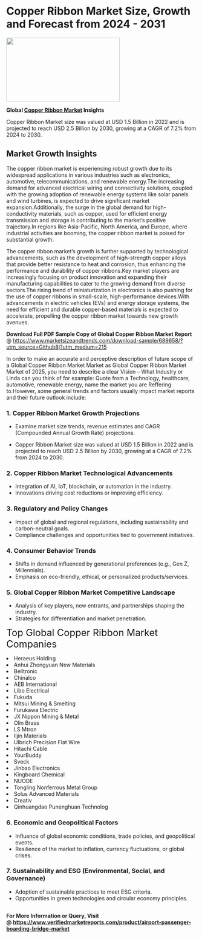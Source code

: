 <H1>Copper Ribbon Market Size, Growth and Forecast from 2024 - 2031</H1><img class="aligncenter size-medium wp-image-584254" src="https://thirdeyenews.in/wp-content/uploads/2024/09/Global-Market-Research-300x168.jpeg" alt="" width="300" height="168" /><p><strong>Global&nbsp;<a href="https://www.marketsizeandtrends.com/download-sample/689658/?utm_source=Github8j?utm_medium=215">Copper Ribbon Market</a> Insights</strong></p><p>Copper Ribbon Market size was valued at USD 1.5 Billion in 2022 and is projected to reach USD 2.5 Billion by 2030, growing at a CAGR of 7.2% from 2024 to 2030.</p><p><h2>Market Growth Insights</h2> <p>The copper ribbon market is experiencing robust growth due to its widespread applications in various industries such as electronics, automotive, telecommunications, and renewable energy.The increasing demand for advanced electrical wiring and connectivity solutions, coupled with the growing adoption of renewable energy systems like solar panels and wind turbines, is expected to drive significant market expansion.Additionally, the surge in the global demand for high-conductivity materials, such as copper, used for efficient energy transmission and storage is contributing to the market’s positive trajectory.In regions like Asia-Pacific, North America, and Europe, where industrial activities are booming, the copper ribbon market is poised for substantial growth.</p> <p>The copper ribbon market’s growth is further supported by technological advancements, such as the development of high-strength copper alloys that provide better resistance to heat and corrosion, thus enhancing the performance and durability of copper ribbons.Key market players are increasingly focusing on product innovation and expanding their manufacturing capabilities to cater to the growing demand from diverse sectors.The rising trend of miniaturization in electronics is also pushing for the use of copper ribbons in small-scale, high-performance devices.With advancements in electric vehicles (EVs) and energy storage systems, the need for efficient and durable copper-based materials is expected to accelerate, propelling the copper ribbon market towards new growth avenues.<p><span class=""><strong>Download Full PDF Sample Copy of Global Copper Ribbon Market Report</strong> @ <a href="https://www.marketsizeandtrends.com/download-sample/689658/?utm_source=Github8j?utm_medium=215" target="_blank">https://www.marketsizeandtrends.com/download-sample/689658/?utm_source=Github8j?utm_medium=215</a></span></p><p>In order to make an accurate and perceptive description of future scope of a Global&nbsp;Copper Ribbon Market Market as Global&nbsp;Copper Ribbon Market Market of 2025, you need to describe a clear Vision &ndash; What Industry or Linda can you think of for example: Quote from a Technology, healthcare, automotive, renewable energy, name the market you are Reffering to.However, some general trends and factors usually impact market reports and their future outlook include:</p><h3>1.&nbsp;<strong>Copper Ribbon Market Growth Projections</strong></h3><ul><li>Examine market size trends, revenue estimates and CAGR (Compounded Annual Growth Rate) projections.</li><li><p>Copper Ribbon Market size was valued at USD 1.5 Billion in 2022 and is projected to reach USD 2.5 Billion by 2030, growing at a CAGR of 7.2% from 2024 to 2030.</p></li></ul><h3>2.&nbsp;<strong>Copper Ribbon Market Technological Advancements</strong></h3><ul><li>Integration of AI, IoT, blockchain, or automation in the industry.</li><li>Innovations driving cost reductions or improving efficiency.</li></ul><h3>3.&nbsp;<strong>Regulatory and Policy Changes</strong></h3><ul><li>Impact of global and regional regulations, including sustainability and carbon-neutral goals.</li><li>Compliance challenges and opportunities tied to government initiatives.</li></ul><h3>4.&nbsp;<strong>Consumer Behavior Trends</strong></h3><ul><li>Shifts in demand influenced by generational preferences (e.g., Gen Z, Millennials).</li><li>Emphasis on eco-friendly, ethical, or personalized products/services.</li></ul><h3>5.&nbsp;<strong>Global Copper Ribbon Market Competitive Landscape</strong></h3><ul><li>Analysis of key players, new entrants, and partnerships shaping the industry.</li><li>Strategies for differentiation and market penetration.</li></ul><p data-pm-slice="1 1 []"><span style="color: inherit; font-family: inherit; font-size: 25px;">Top Global Copper Ribbon Market Companies</span></p><div class="" data-test-id=""><p><li>Heraeus Holding</li><li> Anhui Zhongyuan New Materials</li><li> Belltronic</li><li> Chinalco</li><li> AEB International</li><li> Libo Electrical</li><li> Fukuda</li><li> Mitsui Mining & Smelting</li><li> Furukawa Electric</li><li> JX Nippon Mining & Metal</li><li> Olin Brass</li><li> LS Mtron</li><li> Iljin Materials</li><li> Ulbrich Precision Flat Wire</li><li> Hitachi Cable</li><li> YourBuddy</li><li> Sveck</li><li> Jinbao Electronics</li><li> Kingboard Chemical</li><li> NUODE</li><li> Tongling Nonferrous Metal Group</li><li> Solus Advanced Materials</li><li> Creativ</li><li> Qinhuangdao Punenghuan Technolog</li></p></div><h3>6.&nbsp;<strong>Economic and Geopolitical Factors</strong></h3><ul><li>Influence of global economic conditions, trade policies, and geopolitical events.</li><li>Resilience of the market to inflation, currency fluctuations, or global crises.</li></ul><h3>7.&nbsp;<strong>Sustainability and ESG (Environmental, Social, and Governance)</strong></h3><ul><li>Adoption of sustainable practices to meet ESG criteria.</li><li>Opportunities in green technologies and circular economy principles.</li></ul><h2><strong style="font-size: 14px;">For More Information or Query, Visit @&nbsp;</strong><a style="background-color: #ffffff; font-size: 14px;" href="https://www.marketsizeandtrends.com/report/copper-ribbon-market/" target="_blank">https://www.verifiedmarketreports.com/product/airport-passenger-boarding-bridge-market</a></h2>